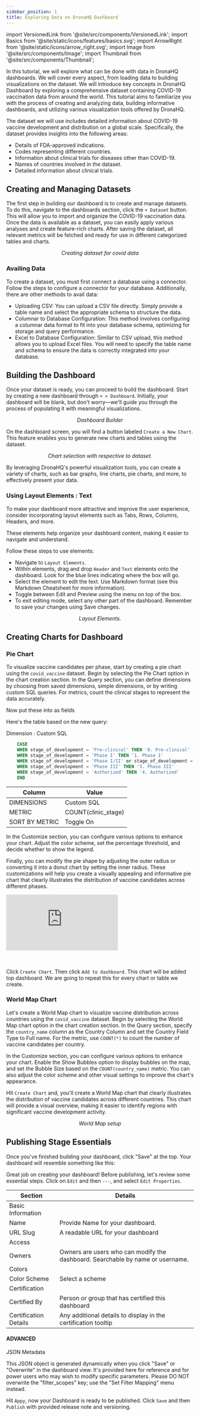 ```yaml
---
sidebar_position: 1
title: Exploring Data on DronaHQ Dashboard
---
```


import VersionedLink from '@site/src/components/VersionedLink'; 
import Basics from '@site/static/icons/features/basics.svg'; 
import ArrowRight from '@site/static/icons/arrow_right.svg'; 
import Image from '@site/src/components/Image'; 
import Thumbnail from '@site/src/components/Thumbnail';


In this tutorial, we will explore what can be done with data in DronaHQ dashboards. We will cover every aspect, from loading data to building visualizations on the dataset. We will introduce key concepts in DronaHQ Dashboard by exploring a comprehensive dataset containing COVID-19 vaccination data from around the world. This tutorial aims to familiarize you with the process of creating and analyzing data, building informative dashboards, and utilizing various visualization tools offered by DronaHQ.

The dataset we will use includes detailed information about COVID-19 vaccine development and distribution on a global
scale. Specifically, the dataset provides insights into the following areas:

- Details of FDA-approved indications.
- Codes representing different countries.
- Information about clinical trials for diseases other than COVID-19.
- Names of countries involved in the dataset.
- Detailed information about clinical trials.

## Creating and Managing Datasets

The first step in building our dashboard is to create and manage datasets. To do this, navigate to the dashboards
section, click the `+ Dataset` button. 
This will allow you to import and organize the COVID-19 vaccination data. Once the data is available as a dataset, you can easily apply various analyses and create
feature-rich charts. After saving the dataset, all relevant metrics will be fetched and ready for use in different categorized tables and charts.

<figure>
  <Thumbnail src="/img/dhq-dashboard/using-dashboard/exploring-data/dataset.jpeg" alt="Creating dataset for covid data" />
  <figcaption align="center"><i>Creating dataset for covid data</i></figcaption>
</figure>

### Availing Data

To create a dataset, you must first connect a database using a connector. Follow the steps to configure a connector for your database. Additionally, there are other methods to avail data:

- Uploading CSV: You can upload a CSV file directly. Simply provide a table name and select the appropriate schema to structure the data.
- Columnar to Database Configuration: This method involves configuring a columnar data format to fit into your database schema, optimizing for storage and query performance.
- Excel to Database Configuration: Similar to CSV upload, this method allows you to upload Excel files. You will need to specify the table name and schema to ensure the data is correctly integrated into your database.

## Building the Dashboard

Once your dataset is ready, you can proceed to build the dashboard. Start by creating a new dashboard through
`+ > Dashboard`. Initially, your dashboard will be blank, but don't worry—we'll guide you through the process of
populating it with meaningful visualizations.

<figure>
  <Thumbnail src="/img/dhq-dashboard/using-dashboard/exploring-data/dashboard.jpeg" alt="dashboard Builder" />
  <figcaption align="center"><i>Dashboard Builder</i></figcaption>
</figure>

On the dashboard screen, you will find a button labeled `Create a New Chart`. This feature enables you to generate new
charts and tables using the dataset. 

<figure>
  <Thumbnail src="/img/dhq-dashboard/using-dashboard/exploring-data/chart.jpeg" alt="Chart selection with respective to dataset." />
  <figcaption align="center"><i>Chart selection with respective to dataset.</i></figcaption>
</figure>

By leveraging DronaHQ's powerful visualization tools, you can create a variety of
charts, such as bar graphs, line charts, pie charts, and more, to effectively present your data.

### Using Layout Elements : Text

To make your dashboard more attractive and improve the user experience, consider incorporating layout elements such as
Tabs, Rows, Columns, Headers, and more.


These elements help organize your dashboard content, making it easier to
navigate and understand.

Follow these steps to use elements:

- Navigate to `Layout Elements`.
- Within elements, drag and drop `Header` and `Text` elements onto the dashboard. Look for the blue lines indicating where the box will go.
- Select the element to edit the text. Use Markdown format (see this Markdown Cheatsheet for more information).
- Toggle between Edit and Preview using the menu on top of the box.
- To exit editing mode, select any other part of the dashboard. Remember to save your changes using Save changes.


<figure>
  <Thumbnail src="/img/dhq-dashboard/using-dashboard/exploring-data/layout.jpeg" alt="Layout Elements." />
  <figcaption align="center"><i>Layout Elements.</i></figcaption>
</figure>


## Creating Charts for Dashboard

### Pie Chart

To visualize vaccine candidates per phase, start by creating a pie chart using the `covid_vaccine` dataset. Begin by selecting the Pie Chart option in the chart creation section. In the Query section, you can define dimensions by choosing from saved dimensions, simple dimensions, or by writing custom SQL queries. For metrics, count the clinical stages to represent the data accurately.

Now put these into as fields

Here's the table based on the new query:

Dimension : Custom SQL 

```sql
    CASE 
    WHEN stage_of_development = 'Pre-clinical' THEN '0. Pre-clinical'
    WHEN stage_of_development = 'Phase I' THEN '1. Phase I' 
    WHEN stage_of_development = 'Phase I/II' or stage_of_development = 'Phase II' THEN '2. Phase II or Combined I/II'
    WHEN stage_of_development = 'Phase III' THEN '3. Phase III'
    WHEN stage_of_development = 'Authorized' THEN '4. Authorized'
    END
```

| Column                | Value                  |
|-----------------------|------------------------|
| DIMENSIONS            | Custom SQL            |
| METRIC                | COUNT(clinic_stage)                  |
| SORT BY METRIC        | Toggle On           |

In the Customize section, you can configure various options to enhance your chart. Adjust the color scheme, set the percentage threshold, and decide whether to show the legend. 

Finally, you can modify the pie shape by adjusting the outer radius or converting it into a donut chart by setting the inner radius. These customizations will help you create a visually appealing and informative pie chart that clearly illustrates the distribution of vaccine candidates across different phases.

<div style={{ position: 'relative', paddingBottom: 'calc(46.33333333333333% + 41px)', height: 0 }}> 
    <iframe 
        src="https://demo.arcade.software/rERFn9UEPWtwvuZDjUgY?embed" 
        title="Theme Creation" 
        frameborder="0" 
        loading="lazy" 
        webkitallowfullscreen 
        mozallowfullscreen 
        allowfullscreen 
        style= {{ position: 'absolute', top: 0, left: 0, width: '100%', height: '100%', colorScheme: 'light' }} >
    </iframe>
</div>
<br></br>

Click `Create Chart`. Then click `Add to dashboard`. This chart will be added top dashboard. We are going to repeat this for every chart or table we create.

### World Map Chart

Let's create a World Map chart to visualize vaccine distribution across countries using the `covid_vaccine` dataset. Begin by selecting the World Map chart option in the chart creation section. In the Query section, specify the `country_name` column as the Country Column and set the Country Field Type to Full name. For the metric, use `COUNT(*)` to count the number of vaccine candidates per country.

In the Customize section, you can configure various options to enhance your chart. Enable the Show Bubbles option to display bubbles on the map, and set the Bubble Size based on the `COUNT(country_name)` metric. You can also adjust the color scheme and other visual settings to improve the chart's appearance.

Hit `Create Chart` and, you'll create a World Map chart that clearly illustrates the distribution of vaccine candidates across different countries. This chart will provide a visual overview, making it easier to identify regions with significant vaccine development activity.

<figure>
  <Thumbnail src="/img/dhq-dashboard/using-dashboard/exploring-data/worldmap.jpeg" alt="World Map setup" />
  <figcaption align="center"><i>World Map setup</i></figcaption>
</figure>



## Publishing Stage Essentials

Once you've finished building your dashboard, click "Save" at the top. Your dashboard will resemble something like this:

<figure>
  <Thumbnail src="/img/dhq-dashboard/using-dashboard/exploring-data/dashboardcomplete.jpeg" alt="World Map setup" />
</figure>

Great job on creating your dashboard! Before publishing, let's review some essential steps. Click on `Edit` and then `---`, and select `Edit Properties`.



| Section                 | Details                                                                 |
|-------------------------|-------------------------------------------------------------------------|
| Basic Information   |                                                                       |
| Name                    | Provide Name for your dashboard.                                                   |
| URL Slug                | A readable URL for your dashboard                                       |
| Access              |                                                                       |
| Owners                  | Owners are users who can modify the dashboard. Searchable by name or username. |
| Colors              |                                                                       |
| Color Scheme            | Select a scheme                                                         |
| Certification       |                                                                       |
| Certified By            | Person or group that has certified this dashboard                       |
| Certification Details   | Any additional details to display in the certification tooltip           |


#### ADVANCED

JSON Metadata

This JSON object is generated dynamically when you click "Save" or "Overwrite" in the dashboard view. It's provided here for reference and for power users who may wish to modify specific parameters. Please DO NOT overwrite the "filter_scopes" key; use the "Set Filter Mapping" menu instead.


Hit `Appy`, now your Dashboard is ready to be published. Click `Save` and then `Publish` with provided release note and versioning.

<figure>
  <Thumbnail src="/img/dhq-dashboard/using-dashboard/exploring-data/publish.jpeg" alt="World Map setup" />
</figure>
